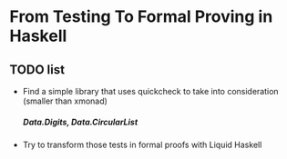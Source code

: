 # From Testing To Formal Proving in Haskell

## TODO list

- Find a simple library that uses quickcheck to take into consideration (smaller than xmonad)
  ##### Data.Digits, Data.CircularList
- Try to transform those tests in formal proofs with Liquid Haskell
